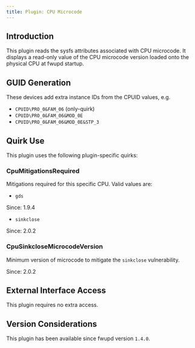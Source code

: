 ```yaml
---
title: Plugin: CPU Microcode
---
```


## Introduction

This plugin reads the sysfs attributes associated with CPU microcode.
It displays a read-only value of the CPU microcode version loaded onto
the physical CPU at fwupd startup.

## GUID Generation

These devices add extra instance IDs from the CPUID values, e.g.

* `CPUID\PRO_0&FAM_06` (only-quirk)
* `CPUID\PRO_0&FAM_06&MOD_0E`
* `CPUID\PRO_0&FAM_06&MOD_0E&STP_3`

## Quirk Use

This plugin uses the following plugin-specific quirks:

### CpuMitigationsRequired

Mitigations required for this specific CPU. Valid values are:

* `gds`

Since: 1.9.4

* `sinkclose`

Since: 2.0.2

### CpuSinkcloseMicrocodeVersion

Minimum version of microcode to mitigate the `sinkclose` vulnerability.

Since: 2.0.2

## External Interface Access

This plugin requires no extra access.

## Version Considerations

This plugin has been available since fwupd version `1.4.0`.
